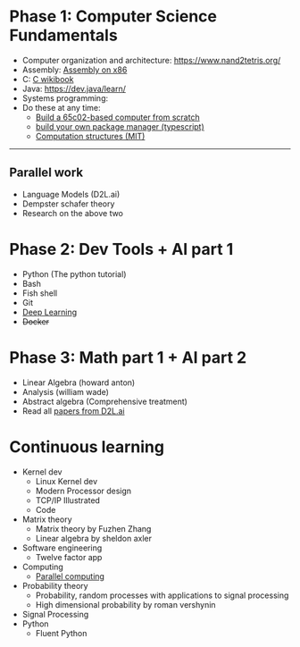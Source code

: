 # Phase 1: Computer Science Fundamentals
- Computer organization and architecture: https://www.nand2tetris.org/
- Assembly: [Assembly on x86](https://www.youtube.com/playlist?list=PL2EF13wm-hWCoj6tUBGUmrkJmH1972dBB)
- C: [C wikibook](https://en.wikibooks.org/wiki/C_Programming)
- Java: https://dev.java/learn/
- Systems programming: 
- Do these at any time: 
	- [Build a 65c02-based computer from scratch](https://youtube.com/playlist?list=PLowKtXNTBypFbtuVMUVXNR0z1mu7dp7eH&si=P5kDVm81F_Sl0Ey7)
	- [build your own package manager (typescript)](https://github.com/g-plane/tiny-package-manager)
	- [Computation structures (MIT)](https://ocw.mit.edu/ans7870/6/6.005/s16/)
___ 
## Parallel work
- Language Models (D2L.ai)
- Dempster schafer theory
- Research on the above two
# Phase 2: Dev Tools + AI part 1
- Python (The python tutorial)
- Bash 
- Fish shell
- Git
- [Deep Learning](https://d2l.ai/)
- ~~Docker~~
# Phase 3: Math part 1 + AI part 2
- Linear Algebra (howard anton)
- Analysis (william wade)
- Abstract algebra (Comprehensive treatment)
- Read all [papers from D2L.ai](https://d2l.ai/chapter_references/zreferences.html)

# Continuous learning
- Kernel dev
	- Linux Kernel dev
	- Modern Processor design
	- TCP/IP Illustrated
	- Code
- Matrix theory
	- Matrix theory by Fuzhen Zhang
	- Linear algebra by sheldon axler
- Software engineering
	- Twelve factor app
- Computing
	- [Parallel computing](https://www.youtube.com/playlist?list=PLoROMvodv4rMp7MTFr4hQsDEcX7Bx6Odp)
- Probability theory
	- Probability, random processes with applications to signal processing
	- High dimensional probability by roman vershynin
- Signal Processing
- Python
	- Fluent Python
